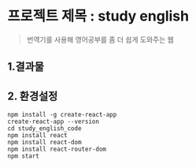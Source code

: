 # 프로젝트 제목 : study english
>번역기를 사용해 영어공부를 좀 더 쉽게 도와주는 웹
## 1.결과물
## 2. 환경설정
```
npm install -g create-react-app
create-react-app --version
cd study_english_code
npm install react
npm install react-dom
npm install react-router-dom
npm start
```
